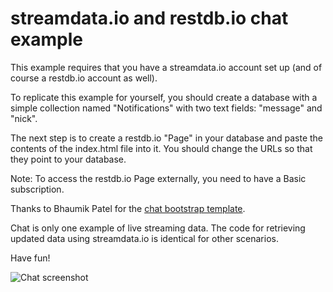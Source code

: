 # streamdata.io and restdb.io chat example

This example requires that you have a streamdata.io account set up (and of course a restdb.io account as well).

To replicate this example for yourself, you should create a database with a simple collection named "Notifications" with two text fields: "message" and "nick".

The next step is to create a restdb.io "Page" in your database and paste the contents of the index.html file into it. You should change the URLs so that they point to your database. 

Note: To access the restdb.io Page externally, you need to have a Basic subscription.

Thanks to Bhaumik Patel for the [chat bootstrap template](http://bootsnipp.com/snippets/featured/chat-widget).

Chat is only one example of live streaming data. The code for retrieving updated data using streamdata.io is identical for other scenarios.

Have fun!

![Chat screenshot](https://streamdata-68e1.restdb.io/media/chat-restdbio-streamdataio.png)


